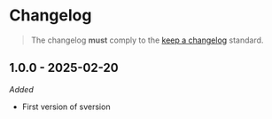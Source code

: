 # Changelog

> The changelog **must** comply to the [keep a changelog](https://keepachangelog.com/en/1.1.0) standard.

## 1.0.0 - 2025-02-20

_*Added*_

- First version of sversion
